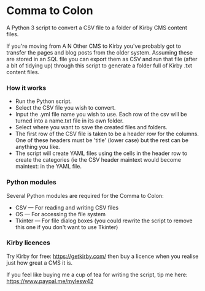# Comma to Colon

A Python 3 script to convert a CSV file to a folder of Kirby CMS content files.

If you're moving from A N Other CMS to Kirby you've probably got to transfer the pages and blog posts from the older system. Assuming these are stored in an SQL file you can export them as CSV and run that file (after a bit of tidying up) through this script to generate a folder full of Kirby .txt content files.

### How it works

+ Run the Python script.
+ Select the CSV file you wish to convert.
+ Input the .yml file name you wish to use. Each row of the csv will be turned into a name.txt file in its own folder.
+ Select where you want to save the created files and folders.
+ The first row of the CSV file is taken to be a header row for the columns. One of these headers must be 'title' (lower case) but the rest can be anything you like.
+ The script will create YAML files using the cells in the header row to create the categories (ie the CSV header maintext would become maintext: in the YAML file.


### Python modules

Several Python modules are required for the Comma to Colon:

+ CSV — For reading and writing CSV files
+ OS — For accessing the file system
+ Tkinter — For file dialog boxes (you could rewrite the script to remove this one if you don't want to use Tkinter)

### Kirby licences

Try Kirby for free: https://getkirby.com/ then buy a licence when you realise just how great a CMS it is.

If you feel like buying me a cup of tea for writing the script, tip me here: https://www.paypal.me/mylesw42
